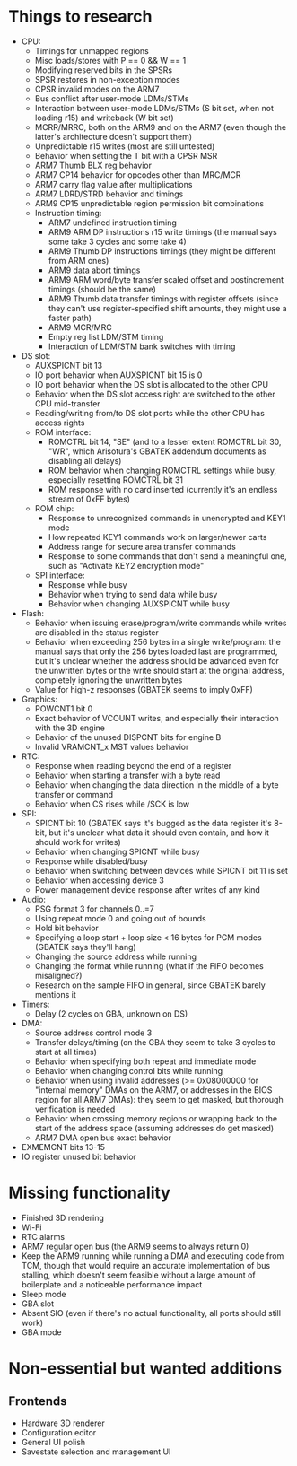 # Things to research

- CPU:
  - Timings for unmapped regions
  - Misc loads/stores with P == 0 && W == 1
  - Modifying reserved bits in the SPSRs
  - SPSR restores in non-exception modes
  - CPSR invalid modes on the ARM7
  - Bus conflict after user-mode LDMs/STMs
  - Interaction between user-mode LDMs/STMs (S bit set, when not loading r15) and writeback (W bit set)
  - MCRR/MRRC, both on the ARM9 and on the ARM7 (even though the latter's architecture doesn't support them)
  - Unpredictable r15 writes (most are still untested)
  - Behavior when setting the T bit with a CPSR MSR
  - ARM7 Thumb BLX reg behavior
  - ARM7 CP14 behavior for opcodes other than MRC/MCR
  - ARM7 carry flag value after multiplications
  - ARM7 LDRD/STRD behavior and timings
  - ARM9 CP15 unpredictable region permission bit combinations
  - Instruction timing:
    - ARM7 undefined instruction timing
    - ARM9 ARM DP instructions r15 write timings (the manual says some take 3 cycles and some take 4)
    - ARM9 Thumb DP instructions timings (they might be different from ARM ones)
    - ARM9 data abort timings
    - ARM9 ARM word/byte transfer scaled offset and postincrement timings (should be the same)
    - ARM9 Thumb data transfer timings with register offsets (since they can't use register-specified shift amounts, they might use a faster path)
    - ARM9 MCR/MRC
    - Empty reg list LDM/STM timing
    - Interaction of LDM/STM bank switches with timing
- DS slot:
  - AUXSPICNT bit 13
  - IO port behavior when AUXSPICNT bit 15 is 0
  - IO port behavior when the DS slot is allocated to the other CPU
  - Behavior when the DS slot access right are switched to the other CPU mid-transfer
  - Reading/writing from/to DS slot ports while the other CPU has access rights
  - ROM interface:
    - ROMCTRL bit 14, "SE" (and to a lesser extent ROMCTRL bit 30, "WR", which Arisotura's GBATEK addendum documents as disabling all delays)
    - ROM behavior when changing ROMCTRL settings while busy, especially resetting ROMCTRL bit 31
    - ROM response with no card inserted (currently it's an endless stream of 0xFF bytes)
  - ROM chip:
    - Response to unrecognized commands in unencrypted and KEY1 mode
    - How repeated KEY1 commands work on larger/newer carts
    - Address range for secure area transfer commands
    - Response to some commands that don't send a meaningful one, such as "Activate KEY2 encryption mode"
  - SPI interface:
    - Response while busy
    - Behavior when trying to send data while busy
    - Behavior when changing AUXSPICNT while busy
- Flash:
  - Behavior when issuing erase/program/write commands while writes are disabled in the status register
  - Behavior when exceeding 256 bytes in a single write/program: the manual says that only the 256 bytes loaded last are programmed, but it's unclear whether the address should be advanced even for the unwritten bytes or the write should start at the original address, completely ignoring the unwritten bytes
  - Value for high-z responses (GBATEK seems to imply 0xFF)
- Graphics:
  - POWCNT1 bit 0
  - Exact behavior of VCOUNT writes, and especially their interaction with the 3D engine
  - Behavior of the unused DISPCNT bits for engine B
  - Invalid VRAMCNT_x MST values behavior
- RTC:
  - Response when reading beyond the end of a register
  - Behavior when starting a transfer with a byte read
  - Behavior when changing the data direction in the middle of a byte transfer or command
  - Behavior when CS rises while /SCK is low
- SPI:
  - SPICNT bit 10 (GBATEK says it's bugged as the data register it's 8-bit, but it's unclear what data it should even contain, and how it should work for writes)
  - Behavior when changing SPICNT while busy
  - Response while disabled/busy
  - Behavior when switching between devices while SPICNT bit 11 is set
  - Behavior when accessing device 3
  - Power management device response after writes of any kind
- Audio:
  - PSG format 3 for channels 0..=7
  - Using repeat mode 0 and going out of bounds
  - Hold bit behavior
  - Specifying a loop start + loop size < 16 bytes for PCM modes (GBATEK says they'll hang)
  - Changing the source address while running
  - Changing the format while running (what if the FIFO becomes misaligned?)
  - Research on the sample FIFO in general, since GBATEK barely mentions it
- Timers:
  - Delay (2 cycles on GBA, unknown on DS)
- DMA:
  - Source address control mode 3
  - Transfer delays/timing (on the GBA they seem to take 3 cycles to start at all times)
  - Behavior when specifying both repeat and immediate mode
  - Behavior when changing control bits while running
  - Behavior when using invalid addresses (>= 0x08000000 for "internal memory" DMAs on the ARM7, or addresses in the BIOS region for all ARM7 DMAs): they seem to get masked, but thorough verification is needed
  - Behavior when crossing memory regions or wrapping back to the start of the address space (assuming addresses do get masked)
  - ARM7 DMA open bus exact behavior
- EXMEMCNT bits 13-15
- IO register unused bit behavior

# Missing functionality

- Finished 3D rendering
- Wi-Fi
- RTC alarms
- ARM7 regular open bus (the ARM9 seems to always return 0)
- Keep the ARM9 running while running a DMA and executing code from TCM, though that would require an accurate implementation of bus stalling, which doesn't seem feasible without a large amount of boilerplate and a noticeable performance impact
- Sleep mode
- GBA slot
- Absent SIO (even if there's no actual functionality, all ports should still work)
- GBA mode

# Non-essential but wanted additions

## Frontends

- Hardware 3D renderer
- Configuration editor
- General UI polish
- Savestate selection and management UI
